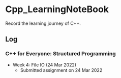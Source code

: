 # Cpp_LearningNoteBook
Record the learning journey of C++.

## Log

### C++ for Everyone: Structured Programming

* Week 4: File IO (24 Mar 2022)
  * Submitted assignment on 24 Mar 2022
